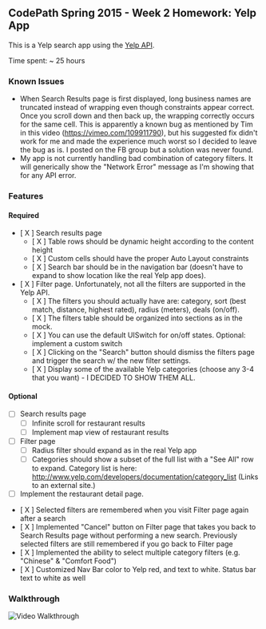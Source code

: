## CodePath Spring 2015 - Week 2 Homework: Yelp App

This is a Yelp search app using the [Yelp API](http://developer.rottentomatoes.com/docs/read/JSON).

Time spent: ~ 25 hours

### Known Issues
- When Search Results page is first displayed, long business names are truncated instead of wrapping even though constraints appear correct.  Once you scroll down and then back up, the wrapping correctly occurs for the same cell.  This is apparently a known bug as mentioned by Tim in this video (https://vimeo.com/109911790), but his suggested fix didn't work for me and made the experience much worst so I decided to leave the bug as is.  I posted on the FB group but a solution was never found.
- My app is not currently handling bad combination of category filters.  It will generically show the "Network Error" message as I'm showing that for any API error.  

### Features

#### Required

- [ X ] Search results page
   - [ X ] Table rows should be dynamic height according to the content height
   - [ X ] Custom cells should have the proper Auto Layout constraints
   - [ X ] Search bar should be in the navigation bar (doesn't have to expand to show location like the real Yelp app does).
- [ X ] Filter page. Unfortunately, not all the filters are supported in the Yelp API.
   - [ X ] The filters you should actually have are: category, sort (best match, distance, highest rated), radius (meters), deals (on/off).
   - [ X ] The filters table should be organized into sections as in the mock.
   - [ X ] You can use the default UISwitch for on/off states. Optional: implement a custom switch
   - [ X ] Clicking on the "Search" button should dismiss the filters page and trigger the search w/ the new filter settings.
   - [ X ] Display some of the available Yelp categories (choose any 3-4 that you want) - I DECIDED TO SHOW THEM ALL.

#### Optional

- [ ] Search results page
   - [ ] Infinite scroll for restaurant results
   - [ ] Implement map view of restaurant results
- [ ] Filter page
   - [ ] Radius filter should expand as in the real Yelp app
   - [ ] Categories should show a subset of the full list with a "See All" row to expand. Category list is here: http://www.yelp.com/developers/documentation/category_list (Links to an external site.)
- [ ] Implement the restaurant detail page.
- [ X ] Selected filters are remembered when you visit Filter page again after a search
- [ X ] Implemented "Cancel" button on Filter page that takes you back to Search Results page without performing a new search.  Previously selected filters are still remembered if you go back to Filter page
- [ X ] Implemented the ability to select multiple category filters (e.g. "Chinese" & "Comfort Food")
- [ X ] Customized Nav Bar color to Yelp red, and text to white.  Status bar text to white as well

### Walkthrough

![Video Walkthrough](FeaturesWalkthrough.gif)


